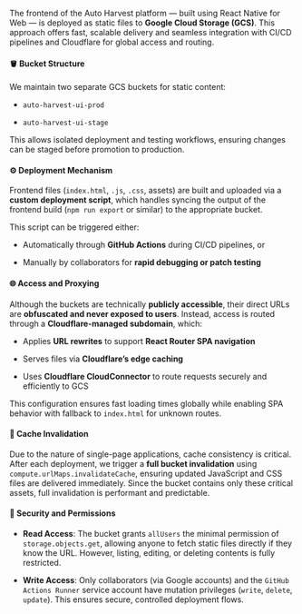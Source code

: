 The frontend of the Auto Harvest platform — built using React Native for Web — is deployed as static files to **Google Cloud Storage (GCS)**. This approach offers fast, scalable delivery and seamless integration with CI/CD pipelines and Cloudflare for global access and routing.

#### 🪣 Bucket Structure

We maintain two separate GCS buckets for static content:

- `auto-harvest-ui-prod`
    
- `auto-harvest-ui-stage`
    

This allows isolated deployment and testing workflows, ensuring changes can be staged before promotion to production.

#### ⚙️ Deployment Mechanism

Frontend files (`index.html`, `.js`, `.css`, assets) are built and uploaded via a **custom deployment script**, which handles syncing the output of the frontend build (`npm run export` or similar) to the appropriate bucket.

This script can be triggered either:

- Automatically through **GitHub Actions** during CI/CD pipelines, or
    
- Manually by collaborators for **rapid debugging or patch testing**
    

#### 🌐 Access and Proxying

Although the buckets are technically **publicly accessible**, their direct URLs are **obfuscated and never exposed to users**. Instead, access is routed through a **Cloudflare-managed subdomain**, which:

- Applies **URL rewrites** to support **React Router SPA navigation**
    
- Serves files via **Cloudflare’s edge caching**
    
- Uses **Cloudflare CloudConnector** to route requests securely and efficiently to GCS
    

This configuration ensures fast loading times globally while enabling SPA behavior with fallback to `index.html` for unknown routes.

#### 🔄 Cache Invalidation

Due to the nature of single-page applications, cache consistency is critical. After each deployment, we trigger a **full bucket invalidation** using `compute.urlMaps.invalidateCache`, ensuring updated JavaScript and CSS files are delivered immediately. Since the bucket contains only these critical assets, full invalidation is performant and predictable.

#### 🔐 Security and Permissions

- **Read Access**: The bucket grants `allUsers` the minimal permission of `storage.objects.get`, allowing anyone to fetch static files directly if they know the URL. However, listing, editing, or deleting contents is fully restricted.
    
- **Write Access**: Only collaborators (via Google accounts) and the `GitHub Actions Runner` service account have mutation privileges (`write`, `delete`, `update`). This ensures secure, controlled deployment flows.